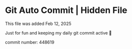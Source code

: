 # Git Auto Commit | Hidden File

This file was added Feb 12, 2025

Just for fun and keeping my daily git commit active 🤪

commit number: 448619
